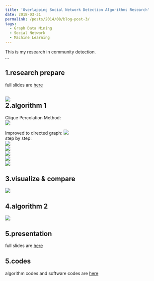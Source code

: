 ```yaml
---
title: 'Overlapping Social Network Detection Algorithms Research'
date: 2018-03-31
permalink: /posts/2014/08/blog-post-3/
tags:
  - Graph Data Mining
  - Social Network
  - Machine Learning
---    
```

     
          
This is my research in community detection.     
...       
      

1.research prepare
-------

full slides are [here](https://olivia-shi.github.io/files/Presention-start.pdf)    

![](https://olivia-shi.github.io/images/network-prep.png)     
2.algorithm 1    
--------------

Clique Percolation Method:    
![](https://olivia-shi.github.io/images/network-algor2.PNG)    

Improved to directed graph:
![](https://olivia-shi.github.io/images/dirAlgor.png)    
step by step:    
![](https://olivia-shi.github.io/images/network-dir1.png)    
![](https://olivia-shi.github.io/images/network-dir2.png)     
![](https://olivia-shi.github.io/images/network-dir3.png)     
![](https://olivia-shi.github.io/images/network-dir4.png)     
![](https://olivia-shi.github.io/images/network-dir5.png)    

3.visualize & compare
--------------
![](https://olivia-shi.github.io/images/network-compare.png)    

4.algorithm 2
--------------

![](https://olivia-shi.github.io/images/network-algor2.PNG)     

5.presentation
-------
full slides are [here](https://olivia-shi.github.io/files/final-presentation.pdf)    

5.codes
-----

algorithm codes and software codes are [here](https://github.com/olivia-shi/olivia-shi.github.io/tree/master/network)
